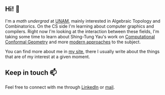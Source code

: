 ## Hi! 👋

I'm a *math undergrad* at [UNAM](https://www.fciencias.unam.mx/), mainly interested in Algebraic Topology and Combinatorics. On the CS side I'm learning about computer graphics and compilers. Right now I'm looking at the interaction between these fields, I'm taking some time to learn about Shing-Tung Yau's work on [Computational Conformal Geometry](https://www.amazon.com/Computational-Conformal-Geometry-softcover-Mathematics/dp/1571463240) and more [modern approaches](https://www.cs.cmu.edu/~kmcrane/Projects/ConformalGeometryProcessing/thesis.pdf) to the subject.  

You can find more about me in [my site](https://montiel.vercel.app), there I usually write about the things that are of my interest at a given moment. 

## Keep in touch 📫

Feel free to connect with me through [LinkedIn](https://mx.linkedin.com/in/milton-montiel) or [mail](mailto:miltgonmont@gmail.com).

<!--
**MiltMont/MiltMont** is a ✨ _special_ ✨ repository because its `README.md` (this file) appears on your GitHub profile.

Here are some ideas to get you started:

- 🔭 I’m currently working on ...
- 🌱 I’m currently learning ...
- 👯 I’m looking to collaborate on ...
- 🤔 I’m looking for help with ...
- 💬 Ask me about ...
- 📫 How to reach me: ...
- 😄 Pronouns: ...
- ⚡ Fun fact: ...
-->
